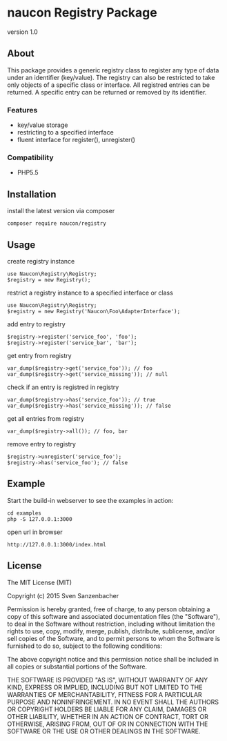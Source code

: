 naucon Registry Package
=======================
version 1.0

About
-----

This package provides a generic registry class to register any type of data under an identifier (key/value).
The registry can also be restricted to take only objects of a specific class or interface.
All registred entries can be returned. A specific entry can be returned or removed by its identifier.

### Features

* key/value storage
* restricting to a specified interface
* fluent interface for register(), unregister()


### Compatibility

* PHP5.5


Installation
------------

install the latest version via composer

    composer require naucon/registry


Usage
-----

create registry instance

    use Naucon\Registry\Registry;
    $registry = new Registry();

restrict a registry instance to a specified interface or class

    use Naucon\Registry\Registry;
    $registry = new Registry('Naucon\Foo\AdapterInterface');

add entry to registry

    $registry->register('service_foo', 'foo');
    $registry->register('service_bar', 'bar');

get entry from registry

    var_dump($registry->get('service_foo')); // foo
    var_dump($registry->get('service_missing')); // null

check if an entry is registred in registry

    var_dump($registry->has('service_foo')); // true
    var_dump($registry->has('service_missing')); // false


get all entries from registry

    var_dump($registry->all()); // foo, bar

remove entry to registry

    $registry->unregister('service_foo');
    $registry->has('service_foo'); // false



Example
-------

Start the build-in webserver to see the examples in action:

    cd examples
    php -S 127.0.0.1:3000

open url in browser

    http://127.0.0.1:3000/index.html


## License

The MIT License (MIT)

Copyright (c) 2015 Sven Sanzenbacher

Permission is hereby granted, free of charge, to any person obtaining a copy of this software and associated documentation files (the "Software"), to deal in the Software without restriction, including without limitation the rights to use, copy, modify, merge, publish, distribute, sublicense, and/or sell copies of the Software, and to permit persons to whom the Software is furnished to do so, subject to the following conditions:

The above copyright notice and this permission notice shall be included in all copies or substantial portions of the Software.

THE SOFTWARE IS PROVIDED "AS IS", WITHOUT WARRANTY OF ANY KIND, EXPRESS OR IMPLIED, INCLUDING BUT NOT LIMITED TO THE WARRANTIES OF MERCHANTABILITY, FITNESS FOR A PARTICULAR PURPOSE AND NONINFRINGEMENT. IN NO EVENT SHALL THE AUTHORS OR COPYRIGHT HOLDERS BE LIABLE FOR ANY CLAIM, DAMAGES OR OTHER LIABILITY, WHETHER IN AN ACTION OF CONTRACT, TORT OR OTHERWISE, ARISING FROM, OUT OF OR IN CONNECTION WITH THE SOFTWARE OR THE USE OR OTHER DEALINGS IN THE SOFTWARE.